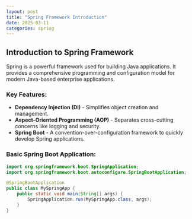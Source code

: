 ```yaml
---
layout: post
title: "Spring Framework Introduction"
date: 2025-03-11
categories: spring
---
```


## Introduction to Spring Framework

Spring is a powerful framework used for building Java applications. It provides a comprehensive programming and configuration model for modern Java-based enterprise applications.

### Key Features:
- **Dependency Injection (DI)** - Simplifies object creation and management.
- **Aspect-Oriented Programming (AOP)** - Separates cross-cutting concerns like logging and security.
- **Spring Boot** - A convention-over-configuration framework to quickly develop Spring applications.

### Basic Spring Boot Application:
```java
import org.springframework.boot.SpringApplication;
import org.springframework.boot.autoconfigure.SpringBootApplication;

@SpringBootApplication
public class MySpringApp {
    public static void main(String[] args) {
        SpringApplication.run(MySpringApp.class, args);
    }
}
```
